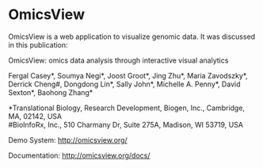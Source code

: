 # OmicsView

OmicsView is a web application to visualize genomic data. It was discussed in this publication:

OmicsView: omics data analysis through interactive visual analytics

Fergal Casey*, Soumya Negi*, Joost Groot*, Jing Zhu*, Maria Zavodszky*, Derrick Cheng#, Dongdong Lin*, Sally John*, Michelle A. Penny*, David Sexton*, Baohong Zhang*

*Translational Biology, Research Development, Biogen, Inc., Cambridge, MA, 02142, USA  
#BioInfoRx, Inc., 510 Charmany Dr, Suite 275A, Madison, WI 53719, USA

Demo System: http://omicsview.org/

Documentation: http://omicsview.org/docs/

